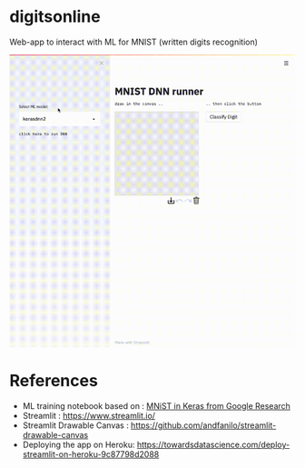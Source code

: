 # digitsonline
Web-app to interact with ML for MNIST (written digits recognition)

![](img/demo.gif)

# References
- ML training notebook based on : [MNiST in Keras from Google Research](https://colab.research.google.com/github/AviatorMoser/keras-mnist-tutorial/blob/master/MNIST%20in%20Keras.ipynb)
- Streamlit : https://www.streamlit.io/ 
- Streamlit Drawable Canvas :  https://github.com/andfanilo/streamlit-drawable-canvas
- Deploying the app on Heroku: https://towardsdatascience.com/deploy-streamlit-on-heroku-9c87798d2088
